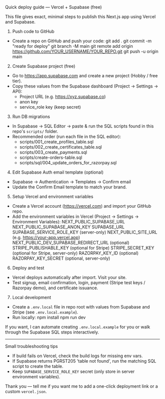 Quick deploy guide — Vercel + Supabase (free)

This file gives exact, minimal steps to publish this Next.js app using Vercel and Supabase.

1) Push code to GitHub
- Create a repo on GitHub and push your code:
  git add .
  git commit -m "ready for deploy"
  git branch -M main
  git remote add origin https://github.com/YOUR_USERNAME/YOUR_REPO.git
  git push -u origin main

2) Create Supabase project (free)
- Go to https://app.supabase.com and create a new project (Hobby / free tier).
- Copy these values from the Supabase dashboard (Project -> Settings -> API):
  - Project URL (e.g. https://xyz.supabase.co)
  - anon key
  - service_role key (keep secret)

3) Run DB migrations
- In Supabase → SQL Editor → paste & run the SQL scripts found in this repo's `scripts/` folder.
- Recommended order (run each file in the SQL editor):
  - scripts/001_create_profiles_table.sql
  - scripts/002_create_certificates_table.sql
  - scripts/003_create_payments.sql
  - scripts/create-orders-table.sql
  - scripts/sql/004_update_orders_for_razorpay.sql

4) Edit Supabase Auth email template (optional)
- Supabase -> Authentication -> Templates -> Confirm email
- Update the Confirm Email template to match your brand.

5) Setup Vercel and environment variables
- Create a Vercel account (https://vercel.com) and import your GitHub repo.
- Add the environment variables in Vercel (Project -> Settings -> Environment Variables):
  NEXT_PUBLIC_SUPABASE_URL
  NEXT_PUBLIC_SUPABASE_ANON_KEY
  SUPABASE_URL
  SUPABASE_SERVICE_ROLE_KEY (server-only)
  NEXT_PUBLIC_SITE_URL (e.g. https://your-app.vercel.app)
  NEXT_PUBLIC_DEV_SUPABASE_REDIRECT_URL (optional)
  STRIPE_PUBLISHABLE_KEY (optional for Stripe)
  STRIPE_SECRET_KEY (optional for Stripe, server-only)
  RAZORPAY_KEY_ID (optional)
  RAZORPAY_KEY_SECRET (optional, server-only)

6) Deploy and test
- Vercel deploys automatically after import. Visit your site.
- Test signup, email confirmation, login, payment (Stripe test keys / Razorpay demo), and certificate issuance.

7) Local development
- Create a `.env.local` file in repo root with values from Supabase and Stripe (see `.env.local.example`).
- Run locally:
  npm install
  npm run dev

If you want, I can automate creating `.env.local.example` for you or walk through the Supabase SQL steps interactively.

---
Small troubleshooting tips
- If build fails on Vercel, check the build logs for missing env vars.
- If Supabase returns PGRST205 'table not found', run the matching SQL script to create the table.
- Keep `SUPABASE_SERVICE_ROLE_KEY` secret (only store in server environment variables).

Thank you — tell me if you want me to add a one-click deployment link or a custom `vercel.json`.